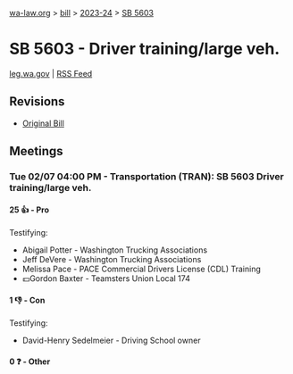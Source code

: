 [wa-law.org](/) > [bill](/bill/) > [2023-24](/bill/2023-24/) > [SB 5603](/bill/2023-24/sb/5603/)

# SB 5603 - Driver training/large veh.
[leg.wa.gov](https://app.leg.wa.gov/billsummary?BillNumber=5603&Year=2023&Initiative=false) | [RSS Feed](./rss.xml)

## Revisions
* [Original Bill](1/)

## Meetings
### Tue 02/07 04:00 PM - Transportation (TRAN): SB 5603 Driver training/large veh.
#### 25 👍 - Pro
Testifying:
* Abigail Potter - Washington Trucking Associations
* Jeff DeVere - Washington Trucking Associations
* Melissa Pace - PACE Commercial Drivers License (CDL) Training
* 💵Gordon Baxter - Teamsters Union Local 174

#### 1 👎 - Con
Testifying:
* David-Henry Sedelmeier - Driving School owner

#### 0 ❓ - Other
